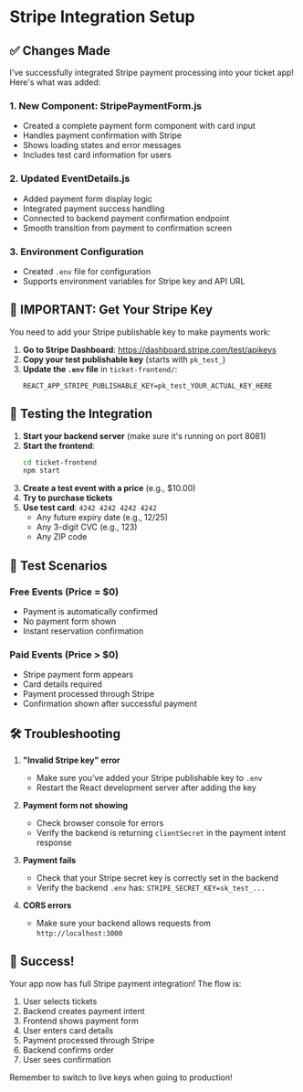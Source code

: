 # Stripe Integration Setup

## ✅ Changes Made

I've successfully integrated Stripe payment processing into your ticket app! Here's what was added:

### 1. **New Component: StripePaymentForm.js**
   - Created a complete payment form component with card input
   - Handles payment confirmation with Stripe
   - Shows loading states and error messages
   - Includes test card information for users

### 2. **Updated EventDetails.js**
   - Added payment form display logic
   - Integrated payment success handling
   - Connected to backend payment confirmation endpoint
   - Smooth transition from payment to confirmation screen

### 3. **Environment Configuration**
   - Created `.env` file for configuration
   - Supports environment variables for Stripe key and API URL

## 🔑 IMPORTANT: Get Your Stripe Key

You need to add your Stripe publishable key to make payments work:

1. **Go to Stripe Dashboard**: https://dashboard.stripe.com/test/apikeys
2. **Copy your test publishable key** (starts with `pk_test_`)
3. **Update the `.env` file** in `ticket-frontend/`:
   ```
   REACT_APP_STRIPE_PUBLISHABLE_KEY=pk_test_YOUR_ACTUAL_KEY_HERE
   ```

## 🚀 Testing the Integration

1. **Start your backend server** (make sure it's running on port 8081)
2. **Start the frontend**:
   ```bash
   cd ticket-frontend
   npm start
   ```
3. **Create a test event with a price** (e.g., $10.00)
4. **Try to purchase tickets**
5. **Use test card**: `4242 4242 4242 4242`
   - Any future expiry date (e.g., 12/25)
   - Any 3-digit CVC (e.g., 123)
   - Any ZIP code

## 📝 Test Scenarios

### Free Events (Price = $0)
- Payment is automatically confirmed
- No payment form shown
- Instant reservation confirmation

### Paid Events (Price > $0)
- Stripe payment form appears
- Card details required
- Payment processed through Stripe
- Confirmation shown after successful payment

## 🛠️ Troubleshooting

1. **"Invalid Stripe key" error**
   - Make sure you've added your Stripe publishable key to `.env`
   - Restart the React development server after adding the key

2. **Payment form not showing**
   - Check browser console for errors
   - Verify the backend is returning `clientSecret` in the payment intent response

3. **Payment fails**
   - Check that your Stripe secret key is correctly set in the backend
   - Verify the backend `.env` has: `STRIPE_SECRET_KEY=sk_test_...`

4. **CORS errors**
   - Make sure your backend allows requests from `http://localhost:3000`

## 🎉 Success!

Your app now has full Stripe payment integration! The flow is:
1. User selects tickets
2. Backend creates payment intent
3. Frontend shows payment form
4. User enters card details
5. Payment processed through Stripe
6. Backend confirms order
7. User sees confirmation

Remember to switch to live keys when going to production!
